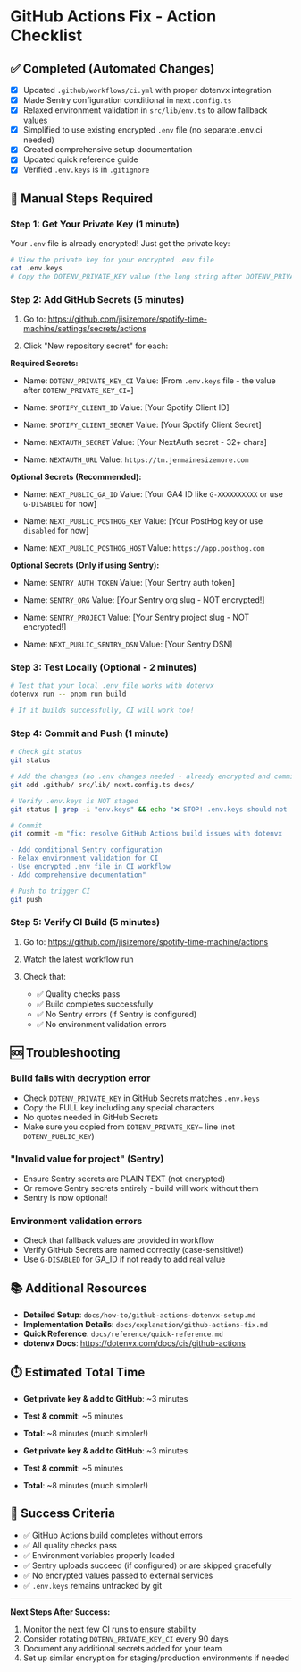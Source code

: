 # GitHub Actions Fix - Action Checklist

## ✅ Completed (Automated Changes)

- [x] Updated `.github/workflows/ci.yml` with proper dotenvx integration
- [x] Made Sentry configuration conditional in `next.config.ts`
- [x] Relaxed environment validation in `src/lib/env.ts` to allow fallback values
- [x] Simplified to use existing encrypted `.env` file (no separate .env.ci needed)
- [x] Created comprehensive setup documentation
- [x] Updated quick reference guide
- [x] Verified `.env.keys` is in `.gitignore`

## 🔲 Manual Steps Required

### Step 1: Get Your Private Key (1 minute)

Your `.env` file is already encrypted! Just get the private key:

```bash
# View the private key for your encrypted .env file
cat .env.keys
# Copy the DOTENV_PRIVATE_KEY value (the long string after DOTENV_PRIVATE_KEY=)
```

### Step 2: Add GitHub Secrets (5 minutes)

1. Go to: https://github.com/jjsizemore/spotify-time-machine/settings/secrets/actions

2. Click "New repository secret" for each:

**Required Secrets:**

- Name: `DOTENV_PRIVATE_KEY_CI`
  Value: [From `.env.keys` file - the value after `DOTENV_PRIVATE_KEY_CI=`]

- Name: `SPOTIFY_CLIENT_ID`
  Value: [Your Spotify Client ID]

- Name: `SPOTIFY_CLIENT_SECRET`
  Value: [Your Spotify Client Secret]

- Name: `NEXTAUTH_SECRET`
  Value: [Your NextAuth secret - 32+ chars]

- Name: `NEXTAUTH_URL`
  Value: `https://tm.jermainesizemore.com`

**Optional Secrets (Recommended):**

- Name: `NEXT_PUBLIC_GA_ID`
  Value: [Your GA4 ID like `G-XXXXXXXXXX` or use `G-DISABLED` for now]

- Name: `NEXT_PUBLIC_POSTHOG_KEY`
  Value: [Your PostHog key or use `disabled` for now]

- Name: `NEXT_PUBLIC_POSTHOG_HOST`
  Value: `https://app.posthog.com`

**Optional Secrets (Only if using Sentry):**

- Name: `SENTRY_AUTH_TOKEN`
  Value: [Your Sentry auth token]

- Name: `SENTRY_ORG`
  Value: [Your Sentry org slug - NOT encrypted!]

- Name: `SENTRY_PROJECT`
  Value: [Your Sentry project slug - NOT encrypted!]

- Name: `NEXT_PUBLIC_SENTRY_DSN`
  Value: [Your Sentry DSN]

### Step 3: Test Locally (Optional - 2 minutes)

```bash
# Test that your local .env file works with dotenvx
dotenvx run -- pnpm run build

# If it builds successfully, CI will work too!
```

### Step 4: Commit and Push (1 minute)

```bash
# Check git status
git status

# Add the changes (no .env changes needed - already encrypted and committed)
git add .github/ src/lib/ next.config.ts docs/

# Verify .env.keys is NOT staged
git status | grep -i "env.keys" && echo "❌ STOP! .env.keys should not be committed!" || echo "✅ Good to go!"

# Commit
git commit -m "fix: resolve GitHub Actions build issues with dotenvx

- Add conditional Sentry configuration
- Relax environment validation for CI
- Use encrypted .env file in CI workflow
- Add comprehensive documentation"

# Push to trigger CI
git push
```

### Step 5: Verify CI Build (5 minutes)

1. Go to: https://github.com/jjsizemore/spotify-time-machine/actions

2. Watch the latest workflow run

3. Check that:
   - ✅ Quality checks pass
   - ✅ Build completes successfully
   - ✅ No Sentry errors (if Sentry is configured)
   - ✅ No environment validation errors

## 🆘 Troubleshooting

### Build fails with decryption error

- Check `DOTENV_PRIVATE_KEY` in GitHub Secrets matches `.env.keys`
- Copy the FULL key including any special characters
- No quotes needed in GitHub Secrets
- Make sure you copied from `DOTENV_PRIVATE_KEY=` line (not `DOTENV_PUBLIC_KEY`)

### "Invalid value for project" (Sentry)

- Ensure Sentry secrets are PLAIN TEXT (not encrypted)
- Or remove Sentry secrets entirely - build will work without them
- Sentry is now optional!

### Environment validation errors

- Check that fallback values are provided in workflow
- Verify GitHub Secrets are named correctly (case-sensitive!)
- Use `G-DISABLED` for GA_ID if not ready to add real value

## 📚 Additional Resources

- **Detailed Setup**: `docs/how-to/github-actions-dotenvx-setup.md`
- **Implementation Details**: `docs/explanation/github-actions-fix.md`
- **Quick Reference**: `docs/reference/quick-reference.md`
- **dotenvx Docs**: https://dotenvx.com/docs/cis/github-actions

## ⏱️ Estimated Total Time

- **Get private key & add to GitHub**: ~3 minutes
- **Test & commit**: ~5 minutes
- **Total**: ~8 minutes (much simpler!)

- **Get private key & add to GitHub**: ~3 minutes
- **Test & commit**: ~5 minutes
- **Total**: ~8 minutes (much simpler!)

## 🎉 Success Criteria

- ✅ GitHub Actions build completes without errors
- ✅ All quality checks pass
- ✅ Environment variables properly loaded
- ✅ Sentry uploads succeed (if configured) or are skipped gracefully
- ✅ No encrypted values passed to external services
- ✅ `.env.keys` remains untracked by git

---

**Next Steps After Success:**

1. Monitor the next few CI runs to ensure stability
2. Consider rotating `DOTENV_PRIVATE_KEY_CI` every 90 days
3. Document any additional secrets added for your team
4. Set up similar encryption for staging/production environments if needed
